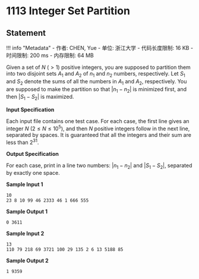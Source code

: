 
# 1113 Integer Set Partition

## Statement

!!! info "Metadata"
    - 作者: CHEN, Yue
    - 单位: 浙江大学
    - 代码长度限制: 16 KB
    - 时间限制: 200 ms
    - 内存限制: 64 MB

Given a set of $N$ ($> 1$) positive integers, you are supposed to partition them into two disjoint sets $A_1$ and $A_2$ of $n_1$ and $n_2$ numbers, respectively. Let $S_1$ and $S_2$ denote the sums of all the numbers in $A_1$ and $A_2$, respectively. You are supposed to make the partition so that $|n_1 - n_2|$ is minimized first, and then $|S_1 - S_2|$ is maximized.

**Input Specification**

Each input file contains one test case. For each case, the first line gives an integer $N$ ($2 \le N \le 10^5$), and then $N$ positive integers follow in the next line, separated by spaces. It is guaranteed that all the integers and their sum are less than $2^{31}$.

**Output Specification**

For each case, print in a line two numbers: $|n_1 - n_2|$ and $|S_1 - S_2|$, separated by exactly one space.

**Sample Input 1**
```plaintext
10
23 8 10 99 46 2333 46 1 666 555
```

**Sample Output 1**
```plaintext
0 3611
```

**Sample Input 2**
```plaintext
13
110 79 218 69 3721 100 29 135 2 6 13 5188 85
```

**Sample Output 2**
```plaintext
1 9359
```

